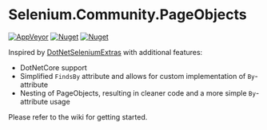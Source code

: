 # Selenium.Community.PageObjects

[![AppVeyor](https://img.shields.io/appveyor/ci/reb3lzrr/selenium-community-pageobjects)](https://ci.appveyor.com/project/reb3lzrr/selenium-community-pageobjects) [![Nuget](https://img.shields.io/nuget/dt/Selenium.Community.PageObjects)](https://www.nuget.org/packages/Selenium.Community.PageObjects/) [![Nuget](https://img.shields.io/nuget/v/Selenium.Community.PageObjects)](https://www.nuget.org/packages/Selenium.Community.PageObjects/)


Inspired by [DotNetSeleniumExtras](https://github.com/DotNetSeleniumTools/DotNetSeleniumExtras/) with additional features:

- DotNetCore support
- Simplified `FindsBy` attribute and allows for custom implementation of `By`-attribute
- Nesting of PageObjects, resulting in cleaner code and a more simple `By`-attribute usage

Please refer to the wiki for getting started.
